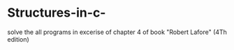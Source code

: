 # Structures-in-c-
solve the all programs in excerise of chapter 4  of book  "Robert Lafore"  (4Th edition)

